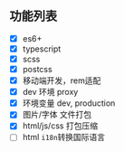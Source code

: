 ## 功能列表

- [x] es6+
- [x] typescript
- [x] scss
- [x] postcss
- [x] 移动端开发，rem适配
- [x] dev 环境 proxy
- [x] 环境变量 dev, production
- [x] 图片/字体 文件打包
- [x] html/js/css 打包压缩
- [ ] html `i18n`转换国际语言
